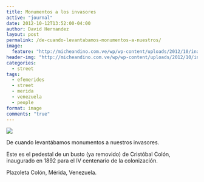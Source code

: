 ```yaml
---
title: Monumentos a los invasores
active: "journal"
date: 2012-10-12T13:52:00-04:00
author: David Hernandez
layout: post
permalink: /de-cuando-levantabamos-monumentos-a-nuestros/
image:
  feature: "http://micheandino.com.ve/wp/wp-content/uploads/2012/10/inavsores.jpg"
header-img: "http://micheandino.com.ve/wp/wp-content/uploads/2012/10/inavsores.jpg"
categories:
  - street
tags:
  - efemerides
  - street
  - merida
  - venezuela
  - people
format: image
comments: "true"
---
```

<a href="http://micheandino.com.ve/wp/wp-content/uploads/2012/10/inavsores.jpg" class="popup"  title="Plazoleta Colón" data-caption="© 2009 by David Hernández"><img src="http://micheandino.com.ve/wp/wp-content/uploads/2012/10/inavsores.jpg"></a>

De cuando levantábamos monumentos a nuestros invasores.

Este es el pedestal de un busto (ya removido) de Cristóbal Colón, inaugurado en 1892 para el IV centenario de la colonización.

Plazoleta Colón, Mérida, Venezuela.
